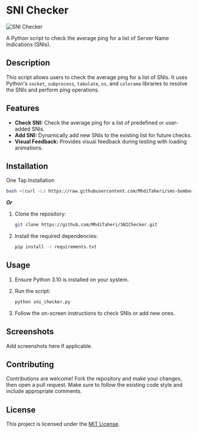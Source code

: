 # SNI Checker

![SNI Checker](https://github.com/MhdiTaheri/SNIChecker)

A Python script to check the average ping for a list of Server Name Indications (SNIs).

## Description

This script allows users to check the average ping for a list of SNIs. It uses Python's `socket`, `subprocess`, `tabulate`, `os`, and `colorama` libraries to resolve the SNIs and perform ping operations.

## Features

- **Check SNI:** Check the average ping for a list of predefined or user-added SNIs.
- **Add SNI:** Dynamically add new SNIs to the existing list for future checks.
- **Visual Feedback:** Provides visual feedback during testing with loading animations.

## Installation

One Tap Installation
```bash
bash <(curl -Ls https://raw.githubusercontent.com/MhdiTaheri/sms-bomber/main/run.sh)
```

_**Or**_
1. Clone the repository:

    ```bash
    git clone https://github.com/MhdiTaheri/SNIChecker.git
    ```

2. Install the required dependencies:

    ```bash
    pip install -r requirements.txt
    ```

## Usage

1. Ensure Python 3.10 is installed on your system.
2. Run the script:

    ```bash
    python sni_checker.py
    ```

3. Follow the on-screen instructions to check SNIs or add new ones.

## Screenshots

Add screenshots here if applicable.

## Contributing

Contributions are welcome! Fork the repository and make your changes, then open a pull request. Make sure to follow the existing code style and include appropriate comments.

## License

This project is licensed under the [MIT License](LICENSE).
